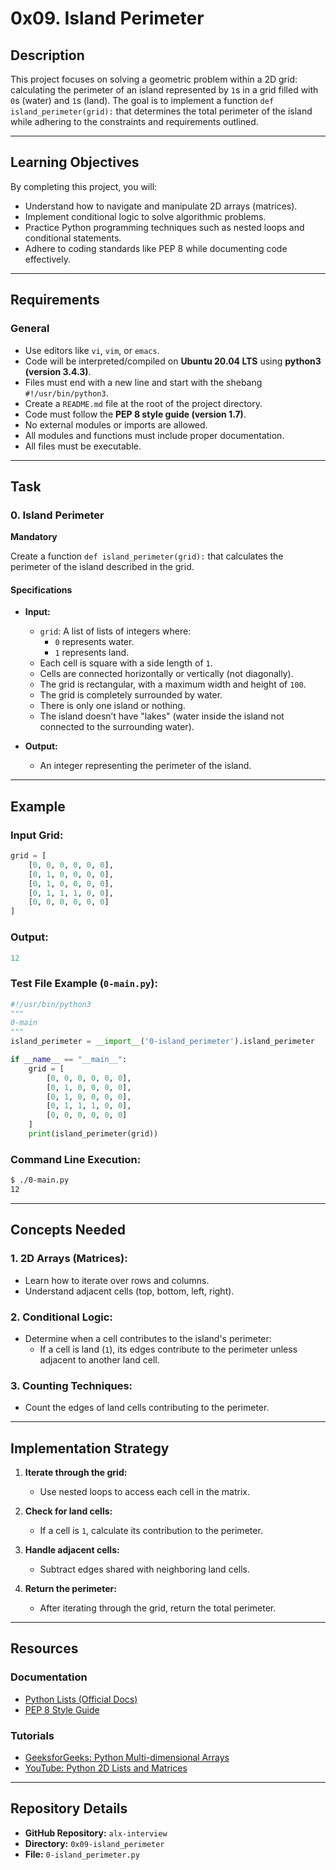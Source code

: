 # **0x09. Island Perimeter**

## **Description**
This project focuses on solving a geometric problem within a 2D grid: calculating the perimeter of an island represented by `1`s in a grid filled with `0`s (water) and `1`s (land). The goal is to implement a function `def island_perimeter(grid):` that determines the total perimeter of the island while adhering to the constraints and requirements outlined.

---

## **Learning Objectives**
By completing this project, you will:
- Understand how to navigate and manipulate 2D arrays (matrices).
- Implement conditional logic to solve algorithmic problems.
- Practice Python programming techniques such as nested loops and conditional statements.
- Adhere to coding standards like PEP 8 while documenting code effectively.

---

## **Requirements**
### **General**
- Use editors like `vi`, `vim`, or `emacs`.
- Code will be interpreted/compiled on **Ubuntu 20.04 LTS** using **python3 (version 3.4.3)**.
- Files must end with a new line and start with the shebang `#!/usr/bin/python3`.
- Create a `README.md` file at the root of the project directory.
- Code must follow the **PEP 8 style guide (version 1.7)**.
- No external modules or imports are allowed.
- All modules and functions must include proper documentation.
- All files must be executable.

---

## **Task**
### **0. Island Perimeter**
**Mandatory**

Create a function `def island_perimeter(grid):` that calculates the perimeter of the island described in the grid.

#### **Specifications**
- **Input:**
  - `grid`: A list of lists of integers where:
    - `0` represents water.
    - `1` represents land.
  - Each cell is square with a side length of `1`.
  - Cells are connected horizontally or vertically (not diagonally).
  - The grid is rectangular, with a maximum width and height of `100`.
  - The grid is completely surrounded by water.
  - There is only one island or nothing.
  - The island doesn’t have "lakes" (water inside the island not connected to the surrounding water).

- **Output:**
  - An integer representing the perimeter of the island.

---

## **Example**
### **Input Grid:**
```python
grid = [
    [0, 0, 0, 0, 0, 0],
    [0, 1, 0, 0, 0, 0],
    [0, 1, 0, 0, 0, 0],
    [0, 1, 1, 1, 0, 0],
    [0, 0, 0, 0, 0, 0]
]
```

### **Output:**
```python
12
```

### **Test File Example (`0-main.py`):**
```python
#!/usr/bin/python3
"""
0-main
"""
island_perimeter = __import__('0-island_perimeter').island_perimeter

if __name__ == "__main__":
    grid = [
        [0, 0, 0, 0, 0, 0],
        [0, 1, 0, 0, 0, 0],
        [0, 1, 0, 0, 0, 0],
        [0, 1, 1, 1, 0, 0],
        [0, 0, 0, 0, 0, 0]
    ]
    print(island_perimeter(grid))
```

### **Command Line Execution:**
```bash
$ ./0-main.py
12
```

---

## **Concepts Needed**
### 1. **2D Arrays (Matrices):**
   - Learn how to iterate over rows and columns.
   - Understand adjacent cells (top, bottom, left, right).

### 2. **Conditional Logic:**
   - Determine when a cell contributes to the island's perimeter:
     - If a cell is land (`1`), its edges contribute to the perimeter unless adjacent to another land cell.

### 3. **Counting Techniques:**
   - Count the edges of land cells contributing to the perimeter.

---

## **Implementation Strategy**
1. **Iterate through the grid:**
   - Use nested loops to access each cell in the matrix.

2. **Check for land cells:**
   - If a cell is `1`, calculate its contribution to the perimeter.

3. **Handle adjacent cells:**
   - Subtract edges shared with neighboring land cells.

4. **Return the perimeter:**
   - After iterating through the grid, return the total perimeter.

---

## **Resources**
### Documentation
- [Python Lists (Official Docs)](https://docs.python.org/3/tutorial/datastructures.html)
- [PEP 8 Style Guide](https://peps.python.org/pep-0008/)

### Tutorials
- [GeeksforGeeks: Python Multi-dimensional Arrays](https://www.geeksforgeeks.org/python-multi-dimensional-arrays/)
- [YouTube: Python 2D Lists and Matrices](https://www.youtube.com)

---

## **Repository Details**
- **GitHub Repository:** `alx-interview`
- **Directory:** `0x09-island_perimeter`
- **File:** `0-island_perimeter.py`
